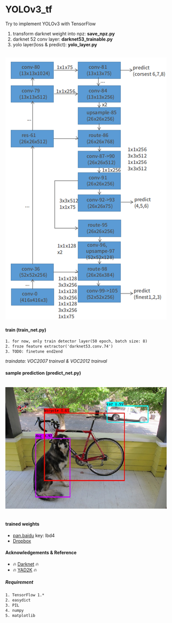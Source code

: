 # YOLOv3_tf
Try to implement YOLOv3 with TensorFlow
1. transform darknet weight into npz: **save_npz.py**
2. darknet 52 conv layer: **darknet53_trainable.py**
3. yolo layer(loss & predict): **yolo_layer.py**

</br>
<img src="image/yolov3_architecture.png">
</br>

#### train (train_net.py)
    1. for now, only train detector layer(50 epoch, batch size: 8)
    2. froze feature extractor('darknet53.conv.74')
    3. TODO: finetune end2end
_traindata: VOC2007 trainval & VOC2012 trainval_
#### sample prediction (predict_net.py)
</br>
<img src="prediction.jpg">

</br>
</br>

#### trained weights
- [pan.baidu](https://pan.baidu.com/s/1fQ73S3HVoMeY8Tz5um12Mw)  key: lbd4
- [Dropbox](https://pan.baidu.com/s/1fQ73S3HVoMeY8Tz5um12Mw)
#### Acknowledgements & Reference
- :fire: [Darknet](https://github.com/pjreddie/darknet) :fire:
- :fire: [YAD2K](https://github.com/allanzelener/YAD2K) :fire:

##### Requirement
    1. TensorFlow 1.*
    2. easydict
    3. PIL
    4. numpy
    5. matplotlib
